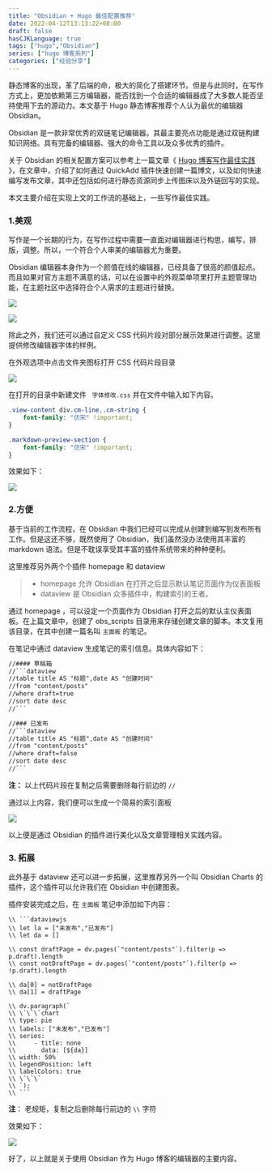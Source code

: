 ```yaml
---
title: "Obsidian + Hugo 最佳配置推荐"
date: 2022-04-12T13:13:22+08:00
draft: false
hasCJKLanguage: true
tags: ["hugo","Obsidian"]
series: ["hugo 博客系列"]
categories: ["经验分享"]
---
```


静态博客的出现，革了后端的命，极大的简化了搭建环节。但是与此同时，在写作方式上，更加依赖第三方编辑器，能否找到一个合适的编辑器成了大多数人能否坚持使用下去的源动力。本文基于 Hugo 静态博客推荐个人认为最优的编辑器 Obsidian。

<!-- more -->

Obsidian 是一款非常优秀的双链笔记编辑器。其最主要亮点功能是通过双链构建知识网络。具有完备的编辑器、强大的命令工具以及众多优秀的插件。

关于 Obsidian 的相关配置方案可以参考上一篇文章《 [Hugo 博客写作最佳实践](/hugo_blog_best_practices) 》，在文章中，介绍了如何通过 QuickAdd 插件快速创建一篇博文，以及如何快速编写发布文章，其中还包括如何进行静态资源同步上传图床以及外链回写的实现。

本文主要介绍在实现上文的工作流的基础上，一些写作最佳实践。

### 1.美观

写作是一个长期的行为，在写作过程中需要一直面对编辑器进行构思，编写，排版，调整。所以，一个符合个人审美的编辑器尤为重要。

Obsidian 编辑器本身作为一个颜值在线的编辑器，已经具备了很高的颜值起点。而且如果对官方主题不满意的话，可以在设置中的外观菜单项里打开主题管理功能，在主题社区中选择符合个人需求的主题进行替换。

![](https://hushuo.zhangyingwei.com/20220412155214.png)

![](https://hushuo.zhangyingwei.com/20220412155234.png)

除此之外，我们还可以通过自定义 CSS 代码片段对部分展示效果进行调整。这里提供修改编辑器字体的样例。

在外观选项中点击文件夹图标打开 CSS 代码片段目录

![](https://hushuo.zhangyingwei.com/20220412155523.png)

在打开的目录中新建文件 ` 字体修改.css` 并在文件中输入如下内容。

```css
.view-content div.cm-line,.cm-string {
    font-family: "仿宋" !important;
}

.markdown-preview-section {
    font-family: "仿宋" !important;
}
```

效果如下：

![](https://hushuo.zhangyingwei.com/20220412155811.png)

### 2.方便

基于当前的工作流程，在 Obsidian 中我们已经可以完成从创建到编写到发布所有工作。但是这还不够，既然使用了 Obsidian，我们虽然没办法使用其丰富的 markdown 语法。但是不耽误享受其丰富的插件系统带来的种种便利。

这里推荐另外两个个插件 homepage 和 dataview

> - homepage 允许 Obsidian 在打开之后显示默认笔记页面作为仪表面板
> - dataview 是 Obsidian 众多插件中，构建索引的王者。

通过 homepage ，可以设定一个页面作为 Obsidian 打开之后的默认主仪表面板。在上篇文章中，创建了 obs_scripts 目录用来存储创建文章的脚本。本文复用该目录，在其中创建一篇名叫 ` 主面板 ` 的笔记。

在笔记中通过 dataview 生成笔记的索引信息。具体内容如下：

```txt
//#### 草稿箱
//```dataview
//table title AS "标题",date AS "创建时间"
//from "content/posts"
//where draft=true
//sort date desc
//```

//### 已发布
//```dataview
//table title AS "标题",date AS "创建时间"
//from "content/posts"
//where draft=false
//sort date desc
//```
```

**注：** 以上代码片段在复制之后需要删除每行前边的 `//`

通过以上内容，我们便可以生成一个简易的索引面板

![](https://hushuo.zhangyingwei.com/20220412161533.png)

以上便是通过 Obsidian 的插件进行美化以及文章管理相关实践内容。

### 3. 拓展

此外基于 dataview 还可以进一步拓展，这里推荐另外一个叫 Obsidian Charts 的插件，这个插件可以允许我们在 Obsidian 中创建图表。

插件安装完成之后，在 ` 主面板 ` 笔记中添加如下内容：

```text
\\ ```dataviewjs
\\ let la = ["未发布","已发布"]
\\ let da = []

\\ const draftPage = dv.pages(`"content/posts"`).filter(p => p.draft).length
\\ const notDraftPage = dv.pages(`"content/posts"`).filter(p => !p.draft).length

\\ da[0] = notDraftPage
\\ da[1] = draftPage

\\ dv.paragraph(`
\\ \`\`\`chart
\\ type: pie
\\ labels: ["未发布","已发布"]
\\ series:
\\     - title: none
\\       data: [${da}]
\\ width: 50%
\\ legendPosition: left
\\ labelColors: true
\\ \`\`\`
\\ `);
\\ ```
```

**注**： 老规矩，复制之后删除每行前边的 `\\` 字符

效果如下：

![](https://hushuo.zhangyingwei.com/20220412213710.png)

好了，以上就是关于使用 Obsidian 作为 Hugo 博客的编辑器的主要内容。